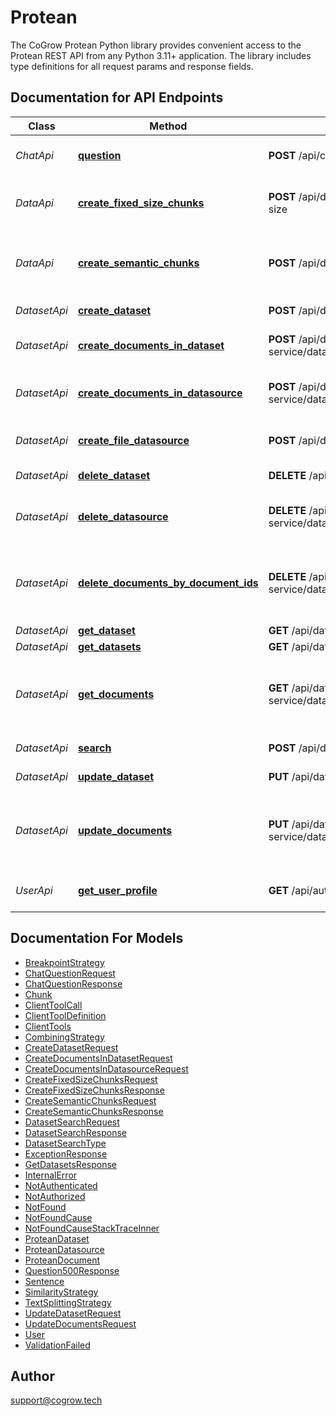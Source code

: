 # Protean
The CoGrow Protean Python library provides convenient access to the Protean REST API from any Python 3.11+ application.
The library includes type definitions for all request params and response fields.

## Documentation for API Endpoints

Class | Method | HTTP request | Description
------------ | ------------- | ------------- | -------------
*ChatApi* | [**question**](docs/ChatApi.md#question) | **POST** /api/chat-service/question | RAG enabled text completion.
*DataApi* | [**create_fixed_size_chunks**](docs/DataApi.md#create_fixed_size_chunks) | **POST** /api/data-service/data/transformation/chunk/fixed-size | Splits text into chunks based on token count.
*DataApi* | [**create_semantic_chunks**](docs/DataApi.md#create_semantic_chunks) | **POST** /api/data-service/data/transformation/chunk/semantic | Splits text into chunks that are semantically similar.
*DatasetApi* | [**create_dataset**](docs/DatasetApi.md#create_dataset) | **POST** /api/dataset-service/datasets | Create dataset.
*DatasetApi* | [**create_documents_in_dataset**](docs/DatasetApi.md#create_documents_in_dataset) | **POST** /api/dataset-service/datasets/{id}/datasources/documents | Create documents in the dataset.
*DatasetApi* | [**create_documents_in_datasource**](docs/DatasetApi.md#create_documents_in_datasource) | **POST** /api/dataset-service/datasets/{id}/datasources/{datasourceId}/documents | Create documents in the datasource.
*DatasetApi* | [**create_file_datasource**](docs/DatasetApi.md#create_file_datasource) | **POST** /api/dataset-service/datasets/{id}/datasources/file | Create file datasource in the dataset.
*DatasetApi* | [**delete_dataset**](docs/DatasetApi.md#delete_dataset) | **DELETE** /api/dataset-service/datasets/{id} | Delete dataset.
*DatasetApi* | [**delete_datasource**](docs/DatasetApi.md#delete_datasource) | **DELETE** /api/dataset-service/datasets/{id}/datasources/{datasourceId} | Delete datasource from the dataset.
*DatasetApi* | [**delete_documents_by_document_ids**](docs/DatasetApi.md#delete_documents_by_document_ids) | **DELETE** /api/dataset-service/datasets/{id}/datasources/{datasourceId}/documents | Delete documents in the datasource of the dataset.
*DatasetApi* | [**get_dataset**](docs/DatasetApi.md#get_dataset) | **GET** /api/dataset-service/datasets/{id} | Get dataset.
*DatasetApi* | [**get_datasets**](docs/DatasetApi.md#get_datasets) | **GET** /api/dataset-service/datasets | Get datasets.
*DatasetApi* | [**get_documents**](docs/DatasetApi.md#get_documents) | **GET** /api/dataset-service/datasets/{id}/datasources/{datasourceId}/documents | Get documents in the datasource of the dataset.
*DatasetApi* | [**search**](docs/DatasetApi.md#search) | **POST** /api/dataset-service/datasets/search | Search in dataset(s).
*DatasetApi* | [**update_dataset**](docs/DatasetApi.md#update_dataset) | **PUT** /api/dataset-service/datasets/{id} | Update dataset.
*DatasetApi* | [**update_documents**](docs/DatasetApi.md#update_documents) | **PUT** /api/dataset-service/datasets/{id}/datasources/{datasourceId}/documents | Update documents in the datasource of the dataset.
*UserApi* | [**get_user_profile**](docs/UserApi.md#get_user_profile) | **GET** /api/auth-service/users/me/profile | Get authenticated user&#39;s profile.


## Documentation For Models

 - [BreakpointStrategy](docs/BreakpointStrategy.md)
 - [ChatQuestionRequest](docs/ChatQuestionRequest.md)
 - [ChatQuestionResponse](docs/ChatQuestionResponse.md)
 - [Chunk](docs/Chunk.md)
 - [ClientToolCall](docs/ClientToolCall.md)
 - [ClientToolDefinition](docs/ClientToolDefinition.md)
 - [ClientTools](docs/ClientTools.md)
 - [CombiningStrategy](docs/CombiningStrategy.md)
 - [CreateDatasetRequest](docs/CreateDatasetRequest.md)
 - [CreateDocumentsInDatasetRequest](docs/CreateDocumentsInDatasetRequest.md)
 - [CreateDocumentsInDatasourceRequest](docs/CreateDocumentsInDatasourceRequest.md)
 - [CreateFixedSizeChunksRequest](docs/CreateFixedSizeChunksRequest.md)
 - [CreateFixedSizeChunksResponse](docs/CreateFixedSizeChunksResponse.md)
 - [CreateSemanticChunksRequest](docs/CreateSemanticChunksRequest.md)
 - [CreateSemanticChunksResponse](docs/CreateSemanticChunksResponse.md)
 - [DatasetSearchRequest](docs/DatasetSearchRequest.md)
 - [DatasetSearchResponse](docs/DatasetSearchResponse.md)
 - [DatasetSearchType](docs/DatasetSearchType.md)
 - [ExceptionResponse](docs/ExceptionResponse.md)
 - [GetDatasetsResponse](docs/GetDatasetsResponse.md)
 - [InternalError](docs/InternalError.md)
 - [NotAuthenticated](docs/NotAuthenticated.md)
 - [NotAuthorized](docs/NotAuthorized.md)
 - [NotFound](docs/NotFound.md)
 - [NotFoundCause](docs/NotFoundCause.md)
 - [NotFoundCauseStackTraceInner](docs/NotFoundCauseStackTraceInner.md)
 - [ProteanDataset](docs/ProteanDataset.md)
 - [ProteanDatasource](docs/ProteanDatasource.md)
 - [ProteanDocument](docs/ProteanDocument.md)
 - [Question500Response](docs/Question500Response.md)
 - [Sentence](docs/Sentence.md)
 - [SimilarityStrategy](docs/SimilarityStrategy.md)
 - [TextSplittingStrategy](docs/TextSplittingStrategy.md)
 - [UpdateDatasetRequest](docs/UpdateDatasetRequest.md)
 - [UpdateDocumentsRequest](docs/UpdateDocumentsRequest.md)
 - [User](docs/User.md)
 - [ValidationFailed](docs/ValidationFailed.md)


## Author

support@cogrow.tech


